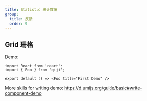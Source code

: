 ```yaml
---
title: Statistic 统计数值
group:
  title: 反馈
  order: 9
---
```


## Grid 珊格

Demo:

```tsx
import React from 'react';
import { Foo } from 'qiji';

export default () => <Foo title="First Demo" />;
```

More skills for writing demo: https://d.umijs.org/guide/basic#write-component-demo
